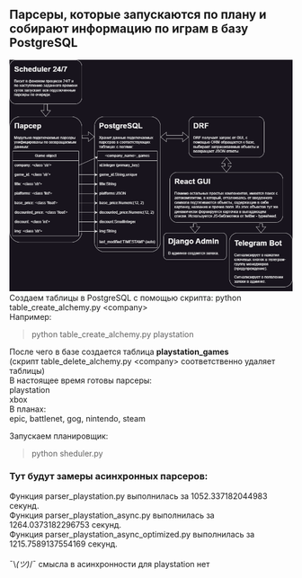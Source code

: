 ## Парсеры, которые запускаются по плану и собирают информацию по играм в базу PostgreSQL
![](ProjectScheme.png)<br/>
Создаем таблицы в PostgreSQL c помощью скрипта: python table_create_alchemy.py \<company\><br/>
Например:
> python table_create_alchemy.py playstation<br/>

После чего в базе создается таблица **playstation_games**<br/>
(скрипт table_delete_alchemy.py \<company\> соответственно удаляет таблицы)<br/>
В настоящее время готовы парсеры:<br/>
playstation<br/>
xbox<br/>
В планах:<br/>
epic, battlenet, gog, nintendo, steam<br/>

Запускаем планировщик:<br/>
> python sheduler.py

### Тут будут замеры асинхронных парсеров:
Функция parser_playstation.py выполнилась за 1052.337182044983 секунд.<br/>
Функция parser_playstation_async.py выполнилась за 1264.0373182296753 секунд.<br/>
Функция parser_playstation_async_optimized.py выполнилась за 1215.7589137554169 секунд.<br/>
<br/>
¯\\_(ツ)_/¯ смысла в асинхронности для playstation нет<br/>
